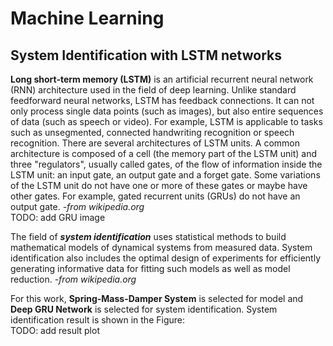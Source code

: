 # Machine Learning
## System Identification with LSTM networks

**Long short-term memory (LSTM)** is an artificial recurrent neural network (RNN) architecture used in the field of deep learning. Unlike standard feedforward neural networks, LSTM has feedback connections. It can not only process single data points (such as images), but also entire sequences of data (such as speech or video). For example, LSTM is applicable to tasks such as unsegmented, connected handwriting recognition or speech recognition. There are several architectures of LSTM units. A common architecture is composed of a cell (the memory part of the LSTM unit) and three "regulators", usually called gates, of the flow of information inside the LSTM unit: an input gate, an output gate and a forget gate. Some variations of the LSTM unit do not have one or more of these gates or maybe have other gates. For example, gated recurrent units (GRUs) do not have an output gate. *-from wikipedia.org*  
TODO: add GRU image

The field of ***system identification*** uses statistical methods to build mathematical models of dynamical systems from measured data. System identification also includes the optimal design of experiments for efficiently generating informative data for fitting such models as well as model reduction. *-from wikipedia.org*  

For this work, **Spring-Mass-Damper System** is selected for model and **Deep GRU Network** is selected for system identification.
System identification result is shown in the Figure:  
TODO: add result plot
